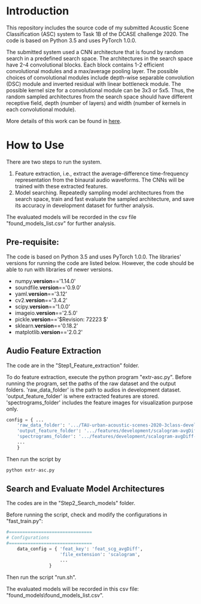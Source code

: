 # Introduction

This repository includes the source code of my submitted Acoustic Scene Classification (ASC) system to Task 1B of the DCASE challenge 2020. The code is based on Python 3.5 and uses PyTorch 1.0.0.

The submitted system used a CNN architecture that is found by random search in a predefined search space. The architectures in the search space have 2-4 convolutional blocks. Each block contains 1-2 efficient convolutional modules and a max/average pooling layer. The possible choices of convolutional modules include depth-wise separable convolution (DSC) module and inverted residual with linear bottleneck module. The possible kernel size for a convolutional module can be 3x3 or 5x5. Thus, the random sampled architectures from the search space should have different receptive field, depth (number of layers) and width (number of kernels in each convolutional module).



More details of this work can be found in [here](http://dcase.community/documents/workshop2020/proceedings/DCASE2020Workshop_Wu_18.pdf). 

# How to Use

There are two steps to run the system. 

1. Feature extraction, i.e., extract the average-difference time-frequency representation from the binaural audio waveforms. The CNNs will be trained with these extracted features.
2. Model searching. Repeatedly sampling model architectures from the search space, train and fast evaluate the sampled architecture, and save its accuracy in development dataset for further analysis.

The evaluated models will be recorded in the csv file "found_models_list.csv" for further analysis.


## Pre-requisite:
The code is based on Python 3.5 and uses PyTorch 1.0.0. The libraries' versions for running the code are listed below. However, the code should be able to run with libraries of newer versions. 

- numpy.__version__=='1.14.0'
- soundfile.__version__=='0.9.0'
- yaml.__version__=='3.12'
- cv2.__version__=='3.4.2'
- scipy.__version__=='1.0.0'
- imageio.__version__=='2.5.0'
- pickle.__version__=='$Revision: 72223 $'
- sklearn.__version__=='0.18.2'
- matplotlib.__version__=='2.0.2'



## Audio Feature Extraction

The code are in the "Step1_Feature_extraction" folder.

To do feature extraction, execute the python program "extr-asc.py". Before running the program, set the paths of the raw dataset and the output folders. 'raw_data_folder' is the path to audios in development dataset. 'output_feature_folder' is where extracted features are stored. 'spectrograms_folder' includes the feature images for visualization purpose only.

```python
config = { ...
	'raw_data_folder': '.../TAU-urban-acoustic-scenes-2020-3class-development/audio',
	'output_feature_folder': '.../features/development/scalogram-avgDiff',
	'spectrograms_folder': '.../features/development/scalogram-avgDiff-imgs',
	...
	}
```
Then run the script by
```python
python extr-asc.py
```

## Search and Evaluate Model Architectures

The codes are in the "Step2_Search_models" folder. 

Before running the script, check and modify the configurations in "fast_train.py":

```python
#===============================
# Configurations
#===============================
	data_config = {	'feat_key': 'feat_scg_avgDiff',
					'file_extension': 'scalogram',
					...
				} 
```
Then run the script "run.sh".

The evaluated models will be recorded in this csv file: "found_models\found_models_list.csv".
